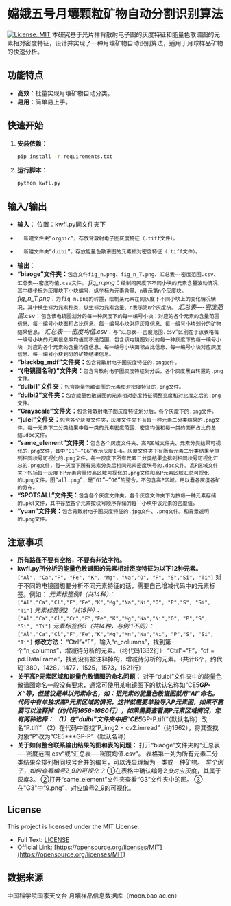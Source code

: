 # 嫦娥五号月壤颗粒矿物自动分割识别算法
[![License: MIT](https://img.shields.io/badge/License-MIT-yellow.svg)](https://opensource.org/licenses/MIT)
本研究基于光片样背散射电子图的灰度特征和能量色散谱图的元素相对密度特征，设计并实现了一种月壤矿物自动识别算法，适用于月球样品矿物的快速分析。
## 功能特点
- **高效**：批量实现月壤矿物自动分类。
- **易用**：简单易上手。


## 快速开始
1. **安装依赖**：
   ```bash
   pip install -r requirements.txt
   ```

2. **运行脚本**：
   ```bash
   python kwfl.py
   ```

## 输入/输出
- **输入**：
      位置：kwfl.py同文件夹下
-       新建文件夹“orgpic”，存放背散射电子图灰度特征（.tiff文件）。
-       新建文件夹“duibi”，存放能量色散谱图的元素相对密度特征（.tiff文件）。
- **输出**：
- **“biaoge”文件夹：**```包含文件fig_n.png、fig_n_T.png、汇总表—-密度范围.csv、汇总表—-密度均值.csv文件。```
    *fig_n.png*：`绘制同灰度下不同小块的元素含量波动情况，其中横坐标为灰度块下小块编号，纵坐标为元素含量、n表示第n个灰度块。`
    *fig_n_T.png*：`为fig_n.png的转置，绘制某元素在同灰度下不同小块上的变化情况情况，其中横坐标为元素种类，纵坐标为元素含量、n表示第n个灰度块。`
    *汇总表—-密度范围.csv*：`包含该电镜图划分的每一种灰度下的每一编号小块：对应的各个元素的含量范围信息、每一编号小块面积占比信息、每一编号小块对应灰度信息、每一编号小块划分的矿物结果信息。`
    *汇总表—-密度均值.csv*：`与“汇总表—-密度范围.csv”区别在于该表格每一编号小块的元素信息取均值而不是范围。包含该电镜图划分的每一种灰度下的每一编号小块：对应的各个元素的含量均值信息、每一编号小块面积占比信息、每一编号小块对应灰度信息、每一编号小块划分的矿物结果信息。`
- **“blackbg_mdf”文件夹：**```包含背散射电子图灰度特征的.png文件。```
- **“{电镜图名称}”文件夹：**```包含背散射电子图灰度特征划分后，各个灰度黑白转置的.png文件。```
- **“duibi1”文件夹：**```包含能量色散谱图的元素相对密度特征的.png文件。```
- **“duibi2”文件夹：**```包含能量色散谱图的元素相对密度特征调整亮度和对比度之后的.png文件。```
- **“Grayscale”文件夹：**```包含背散射电子图灰度特征划分后，各个灰度下的.png文件。```
- **“julei”文件夹：**```包含各个灰度文件夹，灰度文件夹下有每一种元素二分类结果的.png文件，每一元素下二分类结果中每一类的元素密度范围、密度均值和每一类的面积占比的总结.doc文件。```
-  **“same_element”文件夹：**```包含各个灰度文件夹、高P区域文件夹、元素分类结果可视化的.png文件，其中“G1”—“G6”表示灰度1—6。灰度文件夹下有所有元素二分类结果全排列相同块号可视化的.png文件，每一灰度下所有元素二分类结果全排列相同块号可视化汇总的.png文件，每一灰度下所有元素分类后相同元素密度块号的.doc文件。高P区域文件夹下包括每一灰度下P元素含量较高区域可视化的.png文件和高P元素区域汇总可视化的.png文件。图“all.png”，是“G1”—“G6”的整合，不包含高P区域。用以看各灰度各矿的分布。```
 -  **“SPOTSALL”文件夹：**```包含各个灰度文件夹，各个灰度文件夹下为按每一种元素存储的.pkl文件，其中存放各个元素按块号顺序存储的每一小块中该元素的密度值。```
 -  **“yuan”文件夹：**```包含背散射电子图灰度特征的.jpg文件、.png文件。和背景透明的.png文件。```

 

## 注意事项
- **所有路径不要有空格，不要有非法字符。**
- **kwfl.py所分析的能量色散谱图的元素相对密度特征为以下12种元素。**
 ` ["Al", "Ca","F", "Fe", "K", "Mg", "Na","O", "P", "S","Si", "Ti"]`
 对于不同的电镜图想要分析不同元素特征的话，需要自己增减代码中的元素标签。例如：
 *元素标签例1（共14种）：*
 `["Al","Ca","Cl","F","Fe","K","Mg","Na","Ni","O", "P","S", "Si", "Ti"]`
 *元素标签例2（共15种）：*
 `["Al","Ca","Cl","Cr","F","Fe","K","Mg","Na","Ni","O", "P","S", "Si", "Ti"]`
 *元素标签例3（共14种，与例 1不同）：*
 `["Al","Ca","Cl","F","Fe","K","Mg","Mn","Na","Ni", "P","S", "Si", "Ti"]`
 **修改方法：**
  “Ctrl”+“F”，输入“n_columns”，找到第一个“n_columns”，增减待分析的元素。（约代码1332行）
  “Ctrl”+“F”，“df = pd.DataFrame”，找到没有被注释掉的，增减待分析的元素。（共计6个，约代码1380，1428，1477，1525，1573，1621行）
- **关于高P元素区域和能量色散谱图的命名问题：**
对于“duibi”文件夹中的能量色散谱图命名一般没有要求，通常可使用某电镜图下的默认名称如“CE5***GP-X“等，但建议是单以元素命名，如：铝元素的能量色散谱图就用"Al"命名。
 代码中有单独求高P元素区域的情况，这样就需要单独导入P元素图，如果不需要可以注释掉（约代码1656-1680行），如果需要查看高P元素区域情况，您有两种选择：
             （1）在"duibi"文件夹中把“CE5***GP-P.tiff“（默认名称）改名“P.tiff”
      （2）在代码中查找“P_img2 = cv2.imread”（约1662），将其查找对象“P”改为“CE5***GP-P”（默认名称）
- **关于如何整合联系输出结果的图和表的问题：**
  打开“biaoge”文件夹的“汇总表—-密度范围.csv“或“汇总表—-密度均值.csv“。
  表格第一列为所有元素二分类结果全排列相同块号合并的编号，可以浅显理解为一类或一种矿物。
  *举个例子，如何查看编号2_9的可视化？*
  ①在表格中确认编号2_9对应灰度，其属于灰度3。
  ②打开“same_element”文件夹查看“G3”文件夹中的图。
  ③ 在"G3"中“9.png”，对应编号2_9的可视化。



## License
This project is licensed under the MIT License.  
- Full Text: [LICENSE](LICENSE)  
- Official Link: [https://opensource.org/licenses/MIT](https://opensource.org/licenses/MIT)



## 数据来源
中国科学院国家天文台
月壤样品信息数据库（moon.bao.ac.cn）
